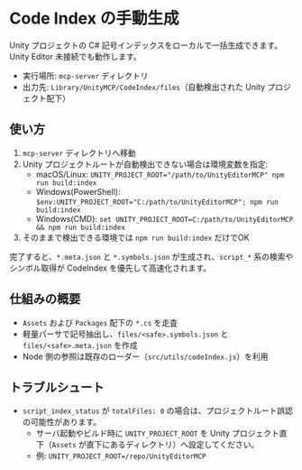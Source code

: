 # Code Index の手動生成

Unity プロジェクトの C# 記号インデックスをローカルで一括生成できます。Unity Editor 未接続でも動作します。

- 実行場所: `mcp-server` ディレクトリ
- 出力先: `Library/UnityMCP/CodeIndex/files`（自動検出された Unity プロジェクト配下）

## 使い方

1. `mcp-server` ディレクトリへ移動
2. Unity プロジェクトルートが自動検出できない場合は環境変数を指定:
   - macOS/Linux: `UNITY_PROJECT_ROOT="/path/to/UnityEditorMCP" npm run build:index`
   - Windows(PowerShell): `$env:UNITY_PROJECT_ROOT="C:/path/to/UnityEditorMCP"; npm run build:index`
   - Windows(CMD): `set UNITY_PROJECT_ROOT=C:/path/to/UnityEditorMCP && npm run build:index`
3. そのままで検出できる環境では `npm run build:index` だけでOK

完了すると、`*.meta.json` と `*.symbols.json` が生成され、`script_*` 系の検索やシンボル取得が CodeIndex を優先して高速化されます。

## 仕組みの概要

- `Assets` および `Packages` 配下の `*.cs` を走査
- 軽量パーサで記号抽出し、`files/<safe>.symbols.json` と `files/<safe>.meta.json` を作成
- Node 側の参照は既存のローダー（`src/utils/codeIndex.js`）を利用

## トラブルシュート

- `script_index_status` が `totalFiles: 0` の場合は、プロジェクトルート誤認の可能性があります。
  - サーバ起動やビルド時に `UNITY_PROJECT_ROOT` を Unity プロジェクト直下（`Assets` が直下にあるディレクトリ）へ設定してください。
  - 例: `UNITY_PROJECT_ROOT=/repo/UnityEditorMCP`
